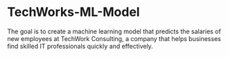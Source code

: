 # TechWorks-ML-Model
The goal is to create a machine learning model that predicts the salaries of new employees at TechWork Consulting, a company that helps businesses find skilled IT professionals quickly and effectively.
